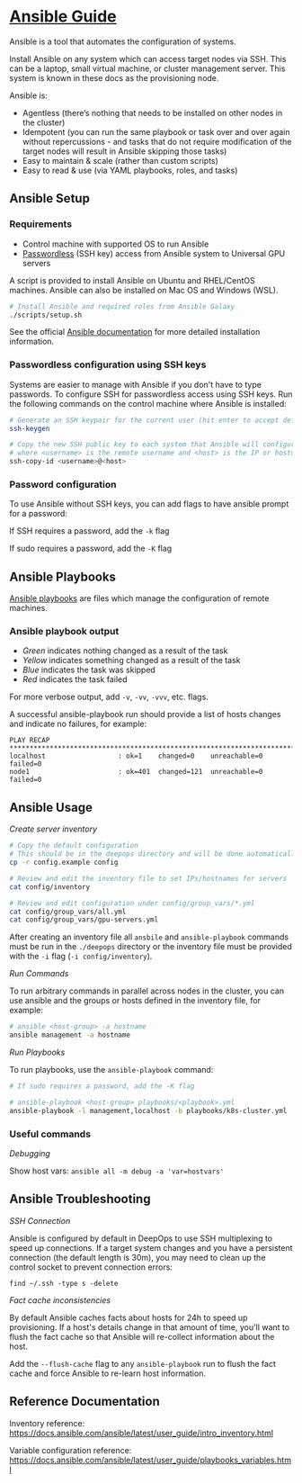 [Ansible Guide](https://www.ansible.com/overview/how-ansible-works)
===

Ansible is a tool that automates the configuration of systems.

Install Ansible on any system which can access target nodes via SSH. This can be a laptop, small virtual machine, or cluster management server. This system is known in these docs as the provisioning node.

Ansible is:
* Agentless (there’s nothing that needs to be installed on other nodes in the cluster)
* Idempotent (you can run the same playbook or task over and over again without repercussions - and tasks that do not require modification of the target nodes will result in Ansible skipping those tasks)
* Easy to maintain & scale (rather than custom scripts)
* Easy to read & use (via YAML playbooks, roles, and tasks)


## Ansible Setup

### Requirements

* Control machine with supported OS to run Ansible
* [Passwordless](docs/deepops/ansible.md#passwordless-configuration-using-ssh-keys) (SSH key) access from Ansible system to Universal GPU servers

A script is provided to install Ansible on Ubuntu and RHEL/CentOS machines. Ansible can also be installed on Mac OS and Windows (WSL).

```sh
# Install Ansible and required roles from Ansible Galaxy
./scripts/setup.sh
```

See the official [Ansible documentation](https://docs.ansible.com/ansible/latest/installation_guide/intro_installation.html) for more detailed installation information.

### Passwordless configuration using SSH keys

Systems are easier to manage with Ansible if you don't have to type passwords. To configure SSH for passwordless
access using SSH keys. Run the following commands on the control machine where Ansible is installed:

```sh
# Generate an SSH keypair for the current user (hit enter to accept defaults)
ssh-keygen

# Copy the new SSH public key to each system that Ansible will configure
# where <username> is the remote username and <host> is the IP or hostname of the remote system
ssh-copy-id <username>@<host>
```

### Password configuration

To use Ansible without SSH keys, you can add flags to have ansible prompt for a password:

If SSH requires a password, add the `-k` flag

If sudo requires a password, add the `-K` flag

## Ansible Playbooks

[Ansible playbooks](https://docs.ansible.com/ansible/latest/user_guide/playbooks.html) are files which manage the configuration of remote machines.

### Ansible playbook output

* *Green* indicates nothing changed as a result of the task
* *Yellow* indicates something changed as a result of the task
* *Blue* indicates the task was skipped
* *Red* indicates the task failed


For more verbose output, add `-v`, `-vv`, `-vvv`, etc. flags.

A successful ansible-playbook run should provide a list of hosts changes and indicate no failures, for example:

```console
PLAY RECAP ************************************************************************************************************
localhost                  : ok=1    changed=0    unreachable=0    failed=0
node1                      : ok=401  changed=121  unreachable=0    failed=0
```

## Ansible Usage

_Create server inventory_

```sh
# Copy the default configuration
# This should be in the deepops directory and will be done automatically by setup.sh
cp -r config.example config

# Review and edit the inventory file to set IPs/hostnames for servers
cat config/inventory

# Review and edit configuration under config/group_vars/*.yml
cat config/group_vars/all.yml
cat config/group_vars/gpu-servers.yml
```

After creating an inventory file all `ansbile` and `ansible-playbook` commands must be run in the `./deepops` directory or the inventory file must be provided with the `-i` flag (`-i config/inventory`).

_Run Commands_

To run arbitrary commands in parallel across nodes in the cluster, you can use ansible and the groups or hosts defined in the inventory file, for example:

```sh
# ansible <host-group> -a hostname
ansible management -a hostname
```

_Run Playbooks_

To run playbooks, use the `ansible-playbook` command:


```sh
# If sudo requires a password, add the -K flag

# ansible-playbook <host-group> playbooks/<playbook>.yml
ansible-playbook -l management,localhost -b playbooks/k8s-cluster.yml
```

### Useful commands

_Debugging_

Show host vars: `ansible all -m debug -a 'var=hostvars'`

## Ansible Troubleshooting

_SSH Connection_

Ansible is configured by default in DeepOps to use SSH multiplexing to speed up connections. If a target system changes and you have a persistent connection (the default length is 30m), you may need to clean up the control socket to prevent connection errors:

```
find ~/.ssh -type s -delete
```

_Fact cache inconsistencies_

By default Ansible caches facts about hosts for 24h to speed up provisioning. If a host's details change in that amount of time, you'll want to flush the fact cache so that Ansible will re-collect information about the host.

Add the `--flush-cache` flag to any `ansible-playbook` run to flush the fact cache and force Ansible to re-learn host information.

## Reference Documentation

Inventory reference: https://docs.ansible.com/ansible/latest/user_guide/intro_inventory.html

Variable configuration reference: https://docs.ansible.com/ansible/latest/user_guide/playbooks_variables.html
